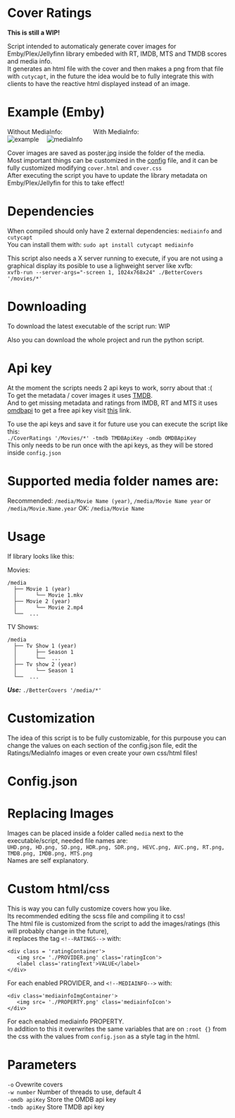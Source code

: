 # Cover Ratings
**This is still a WIP!**

Script intended to automaticaly generate cover images for Emby/Plex/Jellyfinn library embeded with RT, IMDB, MTS and TMDB scores and media info.  
It generates an html file with the cover and then makes a png from that file with `cutycapt`, in the future the idea would be to fully integrate this with clients to have the reactive html displayed instead of an image.

# Example (Emby)
Without MediaInfo:     With MediaInfo:  
![example](https://user-images.githubusercontent.com/30437204/111854875-673d2d80-8900-11eb-877c-c6866767705a.png) 
![mediaInfo](https://user-images.githubusercontent.com/30437204/111854713-6e177080-88ff-11eb-9f05-29b8f69e1da7.png)  

Cover images are saved as poster.jpg inside the folder of the media.  
Most important things can be customized in the [config](#config) file, and it can be fully customized modifying `cover.html` and `cover.css`  
After executing the script you have to update the library metadata on Emby/Plex/Jellyfin for this to take effect!

# Dependencies
When compiled should only have 2 external dependencies: `mediainfo` and `cutycapt`  
You can install them with: `sudo apt install cutycapt mediainfo`

This script also needs a X server running to execute, if you are not using a graphical display its posible to use a lighweight server like xvfb:  
`xvfb-run --server-args="-screen 1, 1024x768x24" ./BetterCovers '/movies/*'`

# Downloading
To download the latest executable of the script run: WIP  
<!-- ```wget https://github.com/ilarramendi/Cover-Ratings/releases/download/0.3.5/CoverRatings; chmod +x CoverRatings```  -->

Also you can download the whole project and run the python script.

# Api key
At the moment the scripts needs 2 api keys to work, sorry about that :(  
To get the metadata / cover images it uses [TMDB](https://www.themoviedb.org/).  
And to get missing metadata and ratings from IMDB, RT and MTS it uses [omdbapi](http://www.omdbapi.com/) to get a free api key visit [this](http://www.omdbapi.com/apikey.aspx) link.

To use the api keys and save it for future use you can execute the script like this:  
 ```./CoverRatings '/Movies/*' -tmdb TMDBApiKey -omdb OMDBApiKey```  
This only needs to be run once with the api keys, as they will be stored inside ```config.json```

# Supported media folder names are:
Recommended: ```/media/Movie Name (year)```, ```/media/Movie Name year``` or ```/media/Movie.Name.year```
OK: ```/media/Movie Name```

# Usage
If library looks like this:

Movies:
```
/media
  ├── Movie 1 (year)
  │      └── Movie 1.mkv
  ├── Movie 2 (year)
  │      └── Movie 2.mp4 
  └──  ...

```  
TV Shows:
```
/media
  ├── Tv Show 1 (year)
  │      ├── Season 1
  │      └──  ...
  ├── Tv show 2 (year)
  │      └── Season 1
  └──  ...
```
***Use:*** ```./BetterCovers '/media/*'```

# Customization
The idea of this script is to be fully customizable, for this purpouse you can change the values on each section of the config.json file, edit the Ratings/MediaInfo images or even create your own css/html files!

# Config.json

# Replacing Images
Images can be placed inside a folder called `media` next to the executable/script, needed file names are:  
`UHD.png, HD.png, SD.png, HDR.png, SDR.png, HEVC.png, AVC.png, RT.png, TMDB.png, IMDB.png, MTS.png`  
Names are self explanatory.

# Custom html/css  
This is way you can fully customize covers how you like.  
Its recommended editing the scss file and compiling it to css!  
The html file is customized from the script to add the images/ratings (this will probably change in the future),  
it replaces the tag `<!--RATINGS-->` with:
```
<div class = 'ratingContainer'>
   <img src= './PROVIDER.png' class='ratingIcon'> 
   <label class='ratingText'>VALUE</label>
</div>
```  
For each enabled PROVIDER, and `<!--MEDIAINFO-->` with:
```
<div class='mediainfoImgContainer'>
   <img src= './PROPERTY.png' class='mediainfoIcon'> 
</div>
```  
For each enabled mediainfo PROPERTY.  
In addition to this it overwrites the same variables that are on `:root {}` from the css with the values from `config.json` as a style tag in the html.

# Parameters
`-o` Ovewrite covers  
`-w number` Number of threads to use, default 4  
`-omdb apiKey` Store the OMDB api key  
`-tmdb apiKey` Store TMDB api key  
